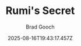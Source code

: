 ---
title: "Rumi's Secret"
date: "2025-08-16T19:43:17.457Z"
author: "Brad Gooch"
read_year: "NO"
recommendation: '3'
url: /bookshelf/rumi-s-secret
---